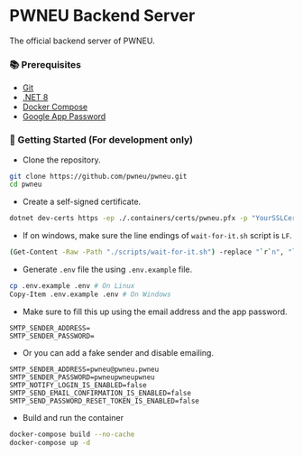 # PWNEU Backend Server

The official backend server of PWNEU.

### 📚 Prerequisites

- [Git](https://git-scm.com)
- [.NET 8](https://dotnet.microsoft.com/download)
- [Docker Compose](https://www.docker.com)
- [Google App Password](https://support.google.com/accounts/answer/185833)

### 🚀 Getting Started (For development only)

- Clone the repository.

```sh
git clone https://github.com/pwneu/pwneu.git
cd pwneu
```

- Create a self-signed certificate.

```sh
dotnet dev-certs https -ep ./.containers/certs/pwneu.pfx -p "YourSSLCertificatePassword"
```

- If on windows, make sure the line endings of `wait-for-it.sh` script is `LF`.

```sh
(Get-Content -Raw -Path "./scripts/wait-for-it.sh") -replace "`r`n", "`n" | Set-Content -Path "./scripts/wait-for-it.sh"
```

- Generate `.env` file the using `.env.example` file.

```sh
cp .env.example .env # On Linux
Copy-Item .env.example .env # On Windows
```

- Make sure to fill this up using the email address and the app password.

```
SMTP_SENDER_ADDRESS=
SMTP_SENDER_PASSWORD=
```

- Or you can add a fake sender and disable emailing.

```
SMTP_SENDER_ADDRESS=pwneu@pwneu.pwneu
SMTP_SENDER_PASSWORD=pwneupwneupwneu
SMTP_NOTIFY_LOGIN_IS_ENABLED=false
SMTP_SEND_EMAIL_CONFIRMATION_IS_ENABLED=false
SMTP_SEND_PASSWORD_RESET_TOKEN_IS_ENABLED=false
```

- Build and run the container

```sh
docker-compose build --no-cache
docker-compose up -d
```

